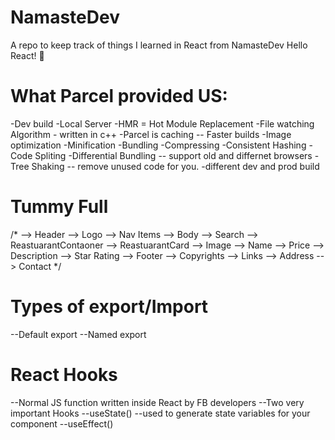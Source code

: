 # NamasteDev
A repo to keep track of things I learned in React from NamasteDev
Hello React! 🚀

# What Parcel provided US:
-Dev build
-Local Server
-HMR = Hot Module Replacement
-File watching Algorithm - written in c++
-Parcel is caching -- Faster builds
-Image optimization
-Minification
-Bundling
-Compressing
-Consistent Hashing
-Code Spliting
-Differential Bundling -- support old and differnet browsers
-Tree Shaking -- remove unused code for you.
-different dev and prod build


# Tummy Full

/* 
    --> Header
        --> Logo
        --> Nav Items
    --> Body
        --> Search
        --> ReastuarantContaoner
            --> ReastuarantCard
                --> Image
                --> Name
                --> Price
                --> Description
                --> Star Rating
    --> Footer
        --> Copyrights
        --> Links
        --> Address
        --> Contact
*/

# Types of export/Import

--Default export
--Named export

# React Hooks

--Normal JS function written inside React by FB developers
--Two very important Hooks
    --useState()
        --used to generate state variables for your component
    --useEffect()
